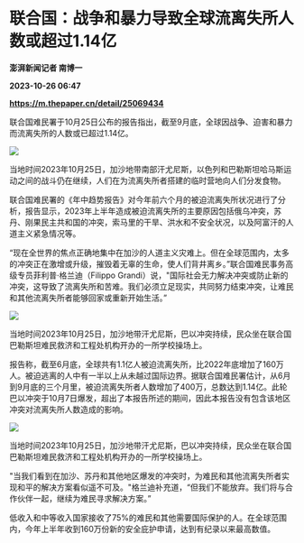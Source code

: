 # 联合国：战争和暴力导致全球流离失所人数或超过1.14亿
**澎湃新闻记者 南博一**

**2023-10-26 06:47**

**https://m.thepaper.cn/detail/25069434**

联合国难民署于10月25日公布的报告指出，截至9月底，全球因战争、迫害和暴力而流离失所的人数或已超过1.14亿。

![](https://imagecloud.thepaper.cn/thepaper/image/275/719/999.jpg)

当地时间2023年10月25日，加沙地带南部汗尤尼斯，以色列和巴勒斯坦哈马斯运动之间的战斗仍在继续，人们在为流离失所者搭建的临时营地向人们分发食物。

联合国难民署的《年中趋势报告》对今年前六个月的被迫流离失所状况进行了分析，报告显示，2023年上半年造成被迫流离失所的主要原因包括俄乌冲突，苏丹、刚果民主共和国的冲突，索马里的干旱、洪水和不安全状况，以及阿富汗的人道主义紧急情况等。

“现在全世界的焦点正确地集中在加沙的人道主义灾难上。但在全球范围内，太多的冲突正在激增或升级，摧毁着无辜的生命，使人们背井离乡。”联合国难民事务高级专员菲利普·格兰迪（Filippo Grandi）说，"国际社会无力解决冲突或防止新的冲突，这导致了流离失所和苦难。我们必须立足现实，共同努力结束冲突，让难民和其他流离失所者能够回家或重新开始生活。”

![](https://imagecloud.thepaper.cn/thepaper/image/275/719/996.jpg)

当地时间2023年10月25日，加沙地带汗尤尼斯，巴以冲突持续，民众坐在联合国巴勒斯坦难民救济和工程处机构开办的一所学校操场上。

报告称，截至6月底，全球共有1.1亿人被迫流离失所，比2022年底增加了160万人。被迫逃离的人中有一半以上从未越过国际边界。据联合国难民署估计，从6月到9月底的三个月里，被迫流离失所者人数增加了400万，总数达到1.14亿。此轮巴以冲突于10月7日爆发，超出了本报告所述的期间，因此本报告没有包含该地区冲突对流离失所人数造成的影响。

![](https://imagecloud.thepaper.cn/thepaper/image/275/719/994.jpg)

当地时间2023年10月25日，加沙地带汗尤尼斯，巴以冲突持续，民众坐在联合国巴勒斯坦难民救济和工程处机构开办的一所学校操场上。

"当我们看到在加沙、苏丹和其他地区爆发的冲突时，为难民和其他流离失所者实现和平的解决方案看似遥不可及。"格兰迪补充道，“但我们不能放弃。我们将与合作伙伴一起，继续为难民寻求解决方案。”

低收入和中等收入国家接收了75%的难民和其他需要国际保护的人。在全球范围内，今年上半年收到160万份新的安全庇护申请，达到有纪录以来最高数值。